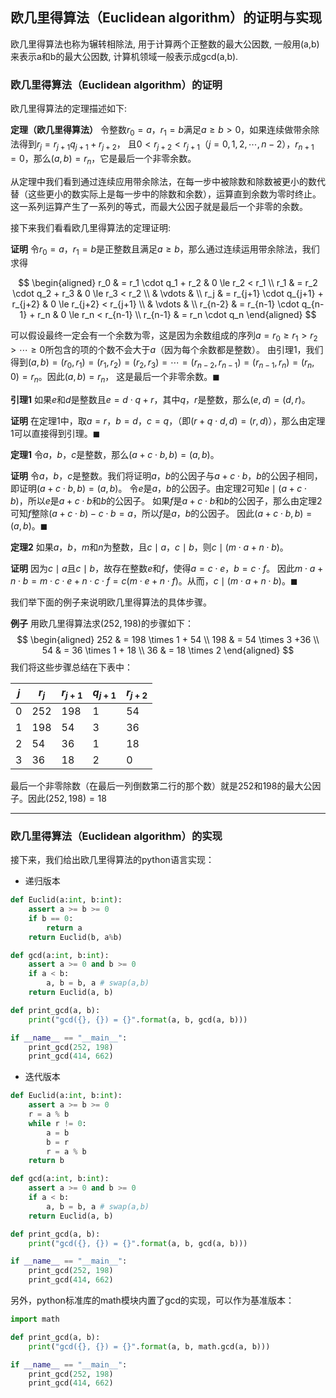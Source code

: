 ## 欧几里得算法（Euclidean algorithm）的证明与实现

欧几里得算法也称为辗转相除法, 用于计算两个正整数的最大公因数, 一般用(a,b)来表示a和b的最大公因数, 计算机领域一般表示成gcd(a,b).

### 欧几里得算法（Euclidean algorithm）的证明

欧几里得算法的定理描述如下:

**定理（欧几里得算法）** 令整数$r_0 = a$，$r_1 = b$满足$a \ge b > 0$，如果连续做带余除法得到$r_j = r_{j+1} q_{j+1} + r_{j+2}$，
且$0 < r_{j+2}  < r_{j+1}$（$j = 0, 1, 2, \cdots, n-2$），$r_{n+1} = 0$，那么$(a, b) = r_n$，它是最后一个非零余数。

从定理中我们看到通过连续应用带余除法，在每一步中被除数和除数被更小的数代替（这些更小的数实际上是每一步中的除数和余数），运算直到余数为零时终止。
这一系列运算产生了一系列的等式，而最大公因子就是最后一个非零的余数。

接下来我们看看欧几里得算法的定理证明:

**证明** 令$r_0 = a$，$r_1 = b$是正整数且满足$a \ge b$，那么通过连续运用带余除法，我们求得

$$
\begin{aligned}
    r_0 & = r_1 \cdot q_1 + r_2             & 0 \le r_2 < r_1 \\
    r_1 & = r_2 \cdot q_2 + r_3             & 0 \le r_3 < r_2 \\
        & \vdots                            & \\
    r_j & = r_{j+1} \cdot q_{j+1} + r_{j+2} & 0 \le r_{j+2} < r_{j+1} \\
        & \vdots                            & \\
r_{n-2} & = r_{n-1} \cdot q_{n-1} + r_n     & 0 \le r_n < r_{n-1} \\
r_{n-1} & = r_n \cdot q_n
\end{aligned}
$$

可以假设最终一定会有一个余数为零，这是因为余数组成的序列$a = r_0 \ge r_1 > r_2 > \cdots \ge 0$所包含的项的个数不会大于$a$（因为每个余数都是整数）。
由引理1，我们得到$(a, b) = (r_0, r_1) = (r_1, r_2) = (r_2, r_3) = \cdots = (r_{n-2}, r_{n-1}) = (r_{n-1}, r_n) = (r_n, 0) = r_n$。因此$(a, b) = r_n$，
这是最后一个非零余数。$\blacksquare$

**引理1** 如果$e$和$d$是整数且$e = d \cdot q + r$，其中$q$，$r$是整数，那么$(e, d) = (d, r)$。

**证明** 在定理1中，取$a = r$，$b = d$，$c = q$，（即$(r + q \cdot d, d) = (r, d)$），那么由定理1可以直接得到引理。$\blacksquare$

**定理1** 令$a$，$b$，$c$是整数，那么$(a + c \cdot b, b) = (a, b)$。

**证明** 令$a$，$b$，$c$是整数。我们将证明$a$，$b$的公因子与$a + c \cdot b$，$b$的公因子相同，即证明$(a + c \cdot b, b) = (a, b)$。
令$e$是$a$，$b$的公因子。由定理2可知$e  \mid  (a + c \cdot b)$，所以$e$是$a + c \cdot b$和$b$的公因子。
如果$f$是$a + c \cdot b$和$b$的公因子，那么由定理2可知$f$整除$(a + c \cdot b) - c \cdot b = a$，所以$f$是$a$，$b$的公因子。
因此$(a + c \cdot b, b) = (a, b)$。$\blacksquare$

**定理2** 如果$a$，$b$，$m$和$n$为整数，且$c \mid a$，$c \mid b$，则$c \mid (m \cdot a + n \cdot b)$。

**证明** 因为$c \mid a$且$c \mid b$，故存在整数$e$和$f$，使得$a = c \cdot e$，$b = c \cdot f$。
因此$m \cdot a + n \cdot b = m \cdot c \cdot e + n \cdot c \cdot f = c (m \cdot e + n \cdot f)$。从而，$c \mid (m \cdot a + n \cdot b)$。$\blacksquare$

我们举下面的例子来说明欧几里得算法的具体步骤。

**例子** 用欧几里得算法求$(252, 198)$的步骤如下：
$$
\begin{aligned}
252 & = 198 \times 1 + 54 \\
198 & = 54 \times 3 +36 \\
 54 & = 36 \times 1 + 18 \\
 36 & = 18 \times 2
\end{aligned}
$$
我们将这些步骤总结在下表中：

| $j$  | $r_j$ | $r_{j+1}$ | $q_{j+1}$ | $r_{j+2}$ |
| ---- | ----- | --------- | --------- | --------- |
| 0    | 252   | 198       | 1         | 54        |
| 1    | 198   | 54        | 3         | 36        |
| 2    | 54    | 36        | 1         | 18        |
| 3    | 36    | 18        | 2         | 0         |

最后一个非零除数（在最后一列倒数第二行的那个数）就是252和198的最大公因子。因此$(252, 198) = 18$

- - -

### 欧几里得算法（Euclidean algorithm）的实现

接下来，我们给出欧几里得算法的python语言实现：

- 递归版本

```python
def Euclid(a:int, b:int):
    assert a >= b >= 0
    if b == 0:
        return a
    return Euclid(b, a%b)

def gcd(a:int, b:int):
    assert a >= 0 and b >= 0
    if a < b:
        a, b = b, a # swap(a,b)
    return Euclid(a, b)

def print_gcd(a, b):
    print("gcd({}, {}) = {}".format(a, b, gcd(a, b)))

if __name__ == "__main__":
    print_gcd(252, 198)
    print_gcd(414, 662)
```

- 迭代版本

```python
def Euclid(a:int, b:int):
    assert a >= b >= 0
    r = a % b
    while r != 0:
        a = b
        b = r
        r = a % b
    return b

def gcd(a:int, b:int):
    assert a >= 0 and b >= 0
    if a < b:
        a, b = b, a # swap(a,b)
    return Euclid(a, b)

def print_gcd(a, b):
    print("gcd({}, {}) = {}".format(a, b, gcd(a, b)))

if __name__ == "__main__":
    print_gcd(252, 198)
    print_gcd(414, 662)
```

另外，python标准库的math模块内置了gcd的实现，可以作为基准版本：

```python
import math

def print_gcd(a, b):
    print("gcd({}, {}) = {}".format(a, b, math.gcd(a, b)))

if __name__ == "__main__":
    print_gcd(252, 198)
    print_gcd(414, 662)
```
